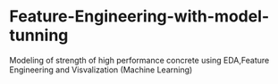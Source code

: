 # Feature-Engineering-with-model-tunning
Modeling of strength of high performance concrete using EDA,Feature Engineering and Visvalization (Machine Learning)
